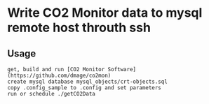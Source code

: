 # Write CO2 Monitor data to mysql remote host throuth ssh

## Usage

    get, build and run [CO2 Monitor Software](https://github.com/dmage/co2mon)
    create mysql database mysql_objects/crt-objects.sql
    copy .config_sample to .config and set parameters
    run or schedule ./getCO2Data    

